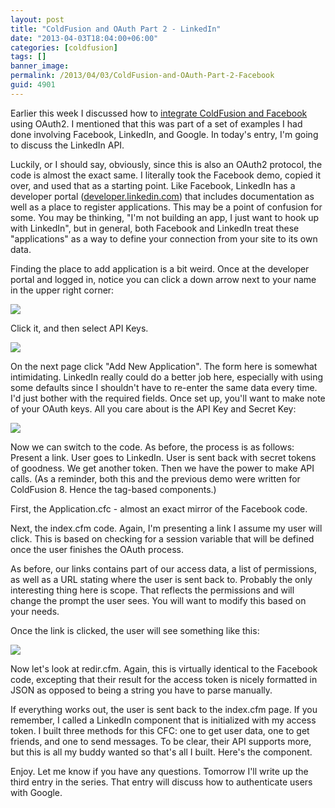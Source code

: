 ```yaml
---
layout: post
title: "ColdFusion and OAuth Part 2 - LinkedIn"
date: "2013-04-03T18:04:00+06:00"
categories: [coldfusion]
tags: []
banner_image: 
permalink: /2013/04/03/ColdFusion-and-OAuth-Part-2-Facebook
guid: 4901
---
```


Earlier this week I discussed how to <a href="http://www.raymondcamden.com/index.cfm/2013/4/1/ColdFusion-and-OAuth-Part-1--Facebook">integrate ColdFusion and Facebook</a> using OAuth2. I mentioned that this was part of a set of examples I had done involving Facebook, LinkedIn, and Google. In today's entry, I'm going to discuss the LinkedIn API.
<!--more-->
Luckily, or I should say, obviously, since this is also an OAuth2 protocol, the code is almost the exact same. I literally took the Facebook demo, copied it over, and used that as a starting point. Like Facebook, LinkedIn has a developer portal (<a href="http://developer.linkedin.com">developer.linkedin.com</a>) that includes documentation as well as a place to register applications. This may be a point of confusion for some. You may be thinking, "I'm not building an app, I just want to hook up with LinkedIn", but in general, both Facebook and LinkedIn treat these "applications" as a way to define your connection from your site to its own data. 

Finding the place to add application is a bit weird. Once at the developer portal and logged in, notice you can click a down arrow next to your name in the upper right corner:

<img src="https://static.raymondcamden.com/images/Screen Shot 2013-04-03 at 4.45.55 PM.png" />

Click it, and then select API Keys.

<img src="https://static.raymondcamden.com/images/Screen Shot 2013-04-03 at 4.46.21 PM.png" />

On the next page click "Add New Application". The form here is somewhat intimidating. LinkedIn really could do a better job here, especially with using some defaults since I shouldn't have to re-enter the same data every time. I'd just bother with the required fields. Once set up, you'll want to make note of your OAuth keys. All you care about is the API Key and Secret Key:

<img src="https://static.raymondcamden.com/images/Screen Shot 2013-04-03 at 4.48.46 PM.png" />

Now we can switch to the code. As before, the process is as follows: Present a link. User goes to LinkedIn. User is sent back with secret tokens of goodness. We get another token. Then we have the power to make API calls. (As a reminder, both this and the previous demo were written for ColdFusion 8. Hence the tag-based components.)

First, the Application.cfc - almost an exact mirror of the Facebook code.

<script src="https://gist.github.com/cfjedimaster/5305759.js"></script>

Next, the index.cfm code. Again, I'm presenting a link I assume my user will click. This is based on checking for a session variable that will be defined once the user finishes the OAuth process.

<script src="https://gist.github.com/cfjedimaster/5305773.js"></script>

As before, our links contains part of our access data, a list of permissions, as well as a URL stating where the user is sent back to. Probably the only interesting thing here is scope. That reflects the permissions and will change the prompt the user sees. You will want to modify this based on your needs.

Once the link is clicked, the user will see something like this:

<img src="https://static.raymondcamden.com/images/Screen Shot 2013-04-03 at 4.55.51 PM.png" />

Now let's look at redir.cfm. Again, this is virtually identical to the Facebook code, excepting that their result for the access token is nicely formatted in JSON as opposed to being a string you have to parse manually.

<script src="https://gist.github.com/cfjedimaster/5305810.js"></script>

If everything works out, the user is sent back to the index.cfm page. If you remember, I called a LinkedIn component that is initialized with my access token. I built three methods for this CFC: one to get user data, one to get friends, and one to send messages. To be clear, their API supports more, but this is all my buddy wanted so that's all I built. Here's the component.

<script src="https://gist.github.com/cfjedimaster/5305830.js"></script>

Enjoy. Let me know if you have any questions. Tomorrow I'll write up the third entry in the series. That entry will discuss how to authenticate users with Google.